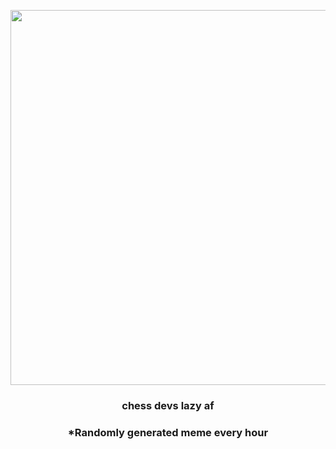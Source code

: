 <p align="center">
        <img src="https://i.redd.it/f1ndj4kqo2591.gif" width="600" height="600">
        </p>
        <h3 align="center">chess devs lazy af</h3>
        <h3 align="center">*Randomly generated meme every hour</h3>
    